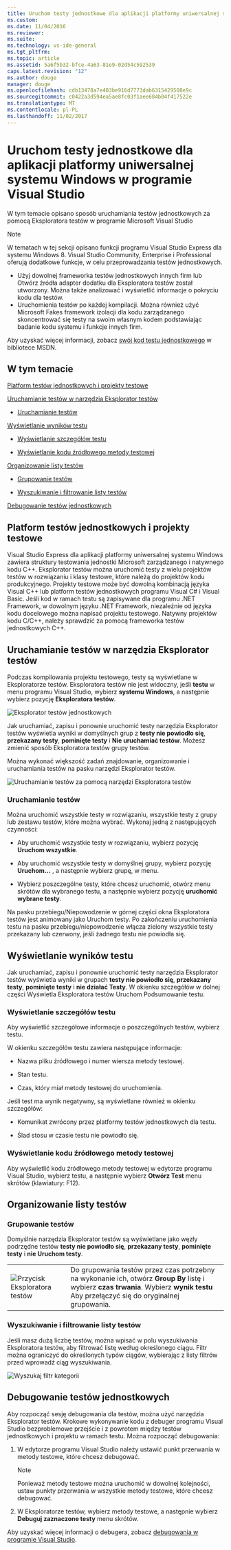 ```yaml
---
title: Uruchom testy jednostkowe dla aplikacji platformy uniwersalnej systemu Windows w programie Visual Studio | Dokumentacja firmy Microsoft
ms.custom: 
ms.date: 11/04/2016
ms.reviewer: 
ms.suite: 
ms.technology: vs-ide-general
ms.tgt_pltfrm: 
ms.topic: article
ms.assetid: 5a6f5b32-bfce-4a63-81e9-02d54c592539
caps.latest.revision: "12"
ms.author: douge
manager: douge
ms.openlocfilehash: cdb13478a7e403be916d7773dab6315429508e9c
ms.sourcegitcommit: c0422a3d594ea5ae8fc03f1aee684b04f417522e
ms.translationtype: MT
ms.contentlocale: pl-PL
ms.lasthandoff: 11/02/2017
---
```

# <a name="run-unit-tests-for-uwp-apps-in-visual-studio"></a>Uruchom testy jednostkowe dla aplikacji platformy uniwersalnej systemu Windows w programie Visual Studio
W tym temacie opisano sposób uruchamiania testów jednostkowych za pomocą Eksploratora testów w programie Microsoft Visual Studio  
  
> [!NOTE]
>  W tematach w tej sekcji opisano funkcji programu Visual Studio Express dla systemu Windows 8. Visual Studio Community, Enterprise i Professional oferują dodatkowe funkcje, w celu przeprowadzania testów jednostkowych.  
>   
>  -   Użyj dowolnej frameworka testów jednostkowych innych firm lub Otwórz źródła adapter dodatku dla Eksploratora testów został utworzony. Można także analizować i wyświetlić informacje o pokryciu kodu dla testów.  
> -   Uruchomienia testów po każdej kompilacji. Można również użyć Microsoft Fakes framework izolacji dla kodu zarządzanego skoncentrować się testy na swoim własnym kodem podstawiając badanie kodu systemu i funkcje innych firm.  
>   
>  Aby uzyskać więcej informacji, zobacz [swój kod testu jednostkowego](../test/unit-test-your-code.md) w bibliotece MSDN.  
  
##  <a name="BKMK_In_this_topic"></a>W tym temacie  
 [Platform testów jednostkowych i projekty testowe](#BKMK_Unit_test_frameworks_and_test_projects)  
  
 [Uruchamianie testów w narzędzia Eksplorator testów](#BKMK_Running_tests_in_Test_Explorer)  
  
-   [Uruchamianie testów](#BKMK_Running_tests)  
  
 [Wyświetlanie wyników testu](#BKMK_Viewing_test_results)  
  
-   [Wyświetlanie szczegółów testu](#BKMK_Viewing_test_details)  
  
-   [Wyświetlanie kodu źródłowego metody testowej](#BKMK_Viewing_the_source_code_of_a_test_method)  
  
 [Organizowanie listy testów](#BKMK_Organizing_the_test_list)  
  
-   [Grupowanie testów](#BKMK_Grouping_tests)  
  
-   [Wyszukiwanie i filtrowanie listy testów](#BKMK_Searching_and_filtering_the_test_list)  
  
 [Debugowanie testów jednostkowych](#BKMK_Debugging_unit_tests)  
  
##  <a name="BKMK_Unit_test_frameworks_and_test_projects"></a>Platform testów jednostkowych i projekty testowe  
 Visual Studio Express dla aplikacji platformy uniwersalnej systemu Windows zawiera struktury testowania jednostki Microsoft zarządzanego i natywnego kodu C++. Eksplorator testów można uruchomić testy z wielu projektów testów w rozwiązaniu i klasy testowe, które należą do projektów kodu produkcyjnego. Projekty testowe może być dowolną kombinacją języka Visual C++ lub platform testów jednostkowych programu Visual C# i Visual Basic. Jeśli kod w ramach testu są zapisywane dla programu .NET Framework, w dowolnym języku .NET Framework, niezależnie od języka kodu docelowego można napisać projektu testowego. Natywny projektów kodu C/C++, należy sprawdzić za pomocą frameworka testów jednostkowych C++.  
  
##  <a name="BKMK_Running_tests_in_Test_Explorer"></a>Uruchamianie testów w narzędzia Eksplorator testów  
 Podczas kompilowania projektu testowego, testy są wyświetlane w Eksploratorze testów. Eksploratora testów nie jest widoczny, jeśli **testu** w menu programu Visual Studio, wybierz **systemu Windows**, a następnie wybierz pozycję **Eksploratora testów**.  
  
 ![Eksplorator testów jednostkowych](../ide/media/ute_failedpassednotrunsummary.png "UTE_FailedPassedNotRunSummary")  
  
 Jak uruchamiać, zapisu i ponownie uruchomić testy narzędzia Eksplorator testów wyświetla wyniki w domyślnych grup z **testy nie powiodło się**, **przekazany testy**, **pominięte testy** i  **Nie uruchamiać testów**. Możesz zmienić sposób Eksploratora testów grupy testów.  
  
 Można wykonać większość zadań znajdowanie, organizowanie i uruchamiania testów na pasku narzędzi Eksplorator testów.  
  
 ![Uruchamianie testów za pomocą narzędzi Eksploratora testów](../test/media/ute_toolbar.png "UTE_ToolBar")  
  
###  <a name="BKMK_Running_tests"></a>Uruchamianie testów  
 Można uruchomić wszystkie testy w rozwiązaniu, wszystkie testy z grupy lub zestawu testów, które można wybrać. Wykonaj jedną z następujących czynności:  
  
-   Aby uruchomić wszystkie testy w rozwiązaniu, wybierz pozycję **Uruchom wszystkie**.  
  
-   Aby uruchomić wszystkie testy w domyślnej grupy, wybierz pozycję **Uruchom...**  , a następnie wybierz grupę, w menu.  
  
-   Wybierz poszczególne testy, które chcesz uruchomić, otwórz menu skrótów dla wybranego testu, a następnie wybierz pozycję **uruchomić wybrane testy**.  
  
 Na pasku przebiegu/Niepowodzenie w górnej części okna Eksploratora testów jest animowany jako Uruchom testy. Po zakończeniu uruchomienia testu na pasku przebiegu/niepowodzenie włącza zielony wszystkie testy przekazany lub czerwony, jeśli żadnego testu nie powiodła się.  
  
##  <a name="BKMK_Viewing_test_results"></a>Wyświetlanie wyników testu  
 Jak uruchamiać, zapisu i ponownie uruchomić testy narzędzia Eksplorator testów wyświetla wyniki w grupach **testy nie powiodło się**, **przekazany testy**, **pominięte testy** i **nie działać Testy**. W okienku szczegółów w dolnej części Wyświetla Eksploratora testów Uruchom Podsumowanie testu.  
  
###  <a name="BKMK_Viewing_test_details"></a>Wyświetlanie szczegółów testu  
 Aby wyświetlić szczegółowe informacje o poszczególnych testów, wybierz testu.  
  
 W okienku szczegółów testu zawiera następujące informacje:  
  
-   Nazwa pliku źródłowego i numer wiersza metody testowej.  
  
-   Stan testu.  
  
-   Czas, który miał metody testowej do uruchomienia.  
  
 Jeśli test ma wynik negatywny, są wyświetlane również w okienku szczegółów:  
  
-   Komunikat zwrócony przez platformy testów jednostkowych dla testu.  
  
-   Ślad stosu w czasie testu nie powiodło się.  
  
###  <a name="BKMK_Viewing_the_source_code_of_a_test_method"></a>Wyświetlanie kodu źródłowego metody testowej  
 Aby wyświetlić kodu źródłowego metody testowej w edytorze programu Visual Studio, wybierz testu, a następnie wybierz **Otwórz Test** menu skrótów (klawiatury: F12).  
  
##  <a name="BKMK_Organizing_the_test_list"></a>Organizowanie listy testów  
  
###  <a name="BKMK_Grouping_tests"></a>Grupowanie testów  
 Domyślnie narzędzia Eksplorator testów są wyświetlane jako węzły podrzędne testów **testy nie powiodło się**, **przekazany testy**, **pominięte testy** i **nie Uruchom testy**.  
  
|||  
|-|-|  
|![Przycisk Eksploratora testów](../test/media/ute_groupby_btn.png "UTE_GroupBy_btn")|Do grupowania testów przez czas potrzebny na wykonanie ich, otwórz **Group By** listę i wybierz **czas trwania**. Wybierz **wynik testu** Aby przełączyć się do oryginalnej grupowania.|  
  
###  <a name="BKMK_Searching_and_filtering_the_test_list"></a>Wyszukiwanie i filtrowanie listy testów  
 Jeśli masz dużą liczbę testów, można wpisać w polu wyszukiwania Eksploratora testów, aby filtrować listę według określonego ciągu. Filtr można ograniczyć do określonych typów ciągów, wybierając z listy filtrów przed wprowadź ciąg wyszukiwania.  
  
 ![Wyszukaj filtr kategorii](../test/media/ute_searchfilter.png "UTE_SearchFilter")  
  
##  <a name="BKMK_Debugging_unit_tests"></a>Debugowanie testów jednostkowych  
 Aby rozpocząć sesję debugowania dla testów, można użyć narzędzia Eksplorator testów. Krokowe wykonywanie kodu z debuger programu Visual Studio bezproblemowe przejście i z powrotem między testów jednostkowych i projektu w ramach testu. Można rozpocząć debugowania:  
  
1.  W edytorze programu Visual Studio należy ustawić punkt przerwania w metody testowe, które chcesz debugować.  
  
    > [!NOTE]
    >  Ponieważ metody testowe można uruchomić w dowolnej kolejności, ustaw punkty przerwania w wszystkie metody testowe, które chcesz debugować.  
  
2.  W Eksploratorze testów, wybierz metody testowe, a następnie wybierz **Debuguj zaznaczone testy** menu skrótów.  
  
 Aby uzyskać więcej informacji o debugera, zobacz [debugowania w programie Visual Studio](../debugger/debugging-in-visual-studio.md).
